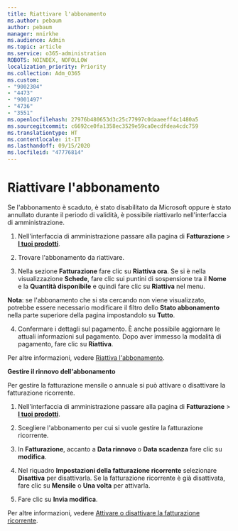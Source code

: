 ```yaml
---
title: Riattivare l'abbonamento
ms.author: pebaum
author: pebaum
manager: mnirkhe
ms.audience: Admin
ms.topic: article
ms.service: o365-administration
ROBOTS: NOINDEX, NOFOLLOW
localization_priority: Priority
ms.collection: Adm_O365
ms.custom:
- "9002304"
- "4473"
- "9001497"
- "4736"
- "3551"
ms.openlocfilehash: 27976b480653d3c25c77997c0daaeeff4c1480a5
ms.sourcegitcommit: c6692ce0fa1358ec3529e59ca0ecdfdea4cdc759
ms.translationtype: HT
ms.contentlocale: it-IT
ms.lasthandoff: 09/15/2020
ms.locfileid: "47776814"
---
```

# <a name="reactivate-your-subscription"></a>Riattivare l'abbonamento

Se l'abbonamento è scaduto, è stato disabilitato da Microsoft oppure è stato annullato durante il periodo di validità, è possibile riattivarlo nell'interfaccia di amministrazione.

1. Nell'interfaccia di amministrazione passare alla pagina di **Fatturazione** > **[I tuoi prodotti](https://go.microsoft.com/fwlink/p/?linkid=842054)**.

2. Trovare l'abbonamento da riattivare.

3. Nella sezione **Fatturazione** fare clic su **Riattiva ora**. Se si è nella visualizzazione **Schede**, fare clic sui puntini di sospensione tra il **Nome** e la **Quantità disponibile** e quindi fare clic su **Riattiva** nel menu.

**Nota**: se l'abbonamento che si sta cercando non viene visualizzato, potrebbe essere necessario modificare il filtro dello **Stato abbonamento** nella parte superiore della pagina impostandolo su **Tutto**.

4. Confermare i dettagli sul pagamento. È anche possibile aggiornare le attuali informazioni sul pagamento. Dopo aver immesso la modalità di pagamento, fare clic su **Riattiva**.

Per altre informazioni, vedere [Riattiva l'abbonamento](https://docs.microsoft.com/microsoft-365/commerce/subscriptions/reactivate-your-subscription).

**Gestire il rinnovo dell'abbonamento**

Per gestire la fatturazione mensile o annuale si può attivare o disattivare la fatturazione ricorrente.

1. Nell'interfaccia di amministrazione passare alla pagina di **Fatturazione** > **[I tuoi prodotti](https://go.microsoft.com/fwlink/p/?linkid=842054)**.

2. Scegliere l'abbonamento per cui si vuole gestire la fatturazione ricorrente.

3. In **Fatturazione**, accanto a **Data rinnovo** o **Data scadenza** fare clic su **modifica**.

4. Nel riquadro **Impostazioni della fatturazione ricorrente** selezionare **Disattiva** per disattivarla. Se la fatturazione ricorrente è già disattivata, fare clic su **Mensile** o **Una volta** per attivarla.

5. Fare clic su **Invia modifica**.

Per altre informazioni, vedere [Attivare o disattivare la fatturazione ricorrente](https://docs.microsoft.com/microsoft-365/commerce/subscriptions/renew-your-subscription#turn-recurring-billing-off-or-on).
